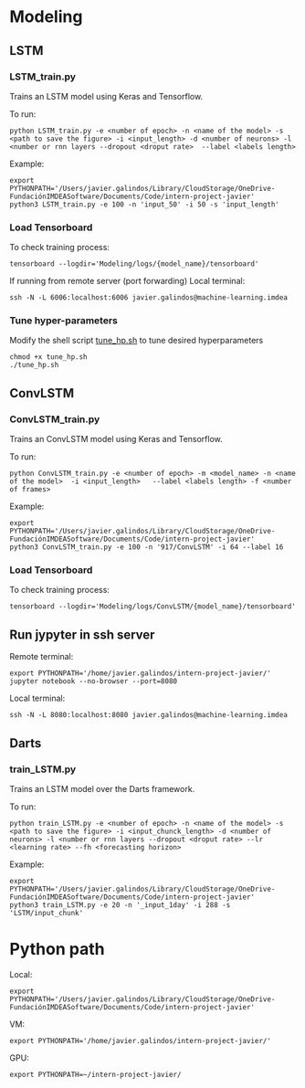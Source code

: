 # Modeling

## LSTM


### LSTM_train.py
Trains an LSTM model using Keras and Tensorflow.

To run:
```
python LSTM_train.py -e <number of epoch> -n <name of the model> -s <path to save the figure> -i <input_length> -d <number of neurons> -l <number or rnn layers --dropout <droput rate>  --label <labels length>
```

Example:
```
export PYTHONPATH='/Users/javier.galindos/Library/CloudStorage/OneDrive-FundaciónIMDEASoftware/Documents/Code/intern-project-javier'
python3 LSTM_train.py -e 100 -n 'input_50' -i 50 -s 'input_length'
```

### Load Tensorboard
To check training process:
```
tensorboard --logdir='Modeling/logs/{model_name}/tensorboard' 
```

If running from remote server (port forwarding)
Local terminal:
```
ssh -N -L 6006:localhost:6006 javier.galindos@machine-learning.imdea
```

### Tune hyper-parameters
Modify the shell script [tune_hp.sh](tune_hp.sh) to tune desired hyperparameters
```
chmod +x tune_hp.sh
./tune_hp.sh
```

## ConvLSTM

### ConvLSTM_train.py
Trains an ConvLSTM model using Keras and Tensorflow.

To run:
```
python ConvLSTM_train.py -e <number of epoch> -m <model_name> -n <name of the model>  -i <input_length>   --label <labels length> -f <number of frames> 
```

Example:
```
export PYTHONPATH='/Users/javier.galindos/Library/CloudStorage/OneDrive-FundaciónIMDEASoftware/Documents/Code/intern-project-javier'
python3 ConvLSTM_train.py -e 100 -n '917/ConvLSTM' -i 64 --label 16
```

### Load Tensorboard
To check training process:
```
tensorboard --logdir='Modeling/logs/ConvLSTM/{model_name}/tensorboard' 
```



## Run jypyter in ssh server
Remote terminal:
```
export PYTHONPATH='/home/javier.galindos/intern-project-javier/'
jupyter notebook --no-browser --port=8080
```

Local terminal:
```
ssh -N -L 8080:localhost:8080 javier.galindos@machine-learning.imdea
```

## Darts
### train_LSTM.py
Trains an LSTM model over the Darts framework.

To run:
```
python train_LSTM.py -e <number of epoch> -n <name of the model> -s <path to save the figure> -i <input_chunck_length> -d <number of neurons> -l <number or rnn layers --dropout <droput rate> --lr <learning rate> --fh <forecasting horizon>
```

Example:
```
export PYTHONPATH='/Users/javier.galindos/Library/CloudStorage/OneDrive-FundaciónIMDEASoftware/Documents/Code/intern-project-javier'
python3 train_LSTM.py -e 20 -n '_input_1day' -i 288 -s 'LSTM/input_chunk'
```

# Python path
Local:
```
export PYTHONPATH='/Users/javier.galindos/Library/CloudStorage/OneDrive-FundaciónIMDEASoftware/Documents/Code/intern-project-javier'
```
VM:
```
export PYTHONPATH='/home/javier.galindos/intern-project-javier/'
```
GPU:
```
export PYTHONPATH=~/intern-project-javier/
```